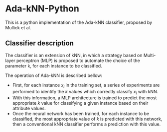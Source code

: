 # Ada-kNN-Python
This is a python implementation of the Ada-kNN classifier, proposed by Mullick et al.

## Classifier description
The classifier is an extension of kNN, in which a strategy based on Multi-layer perceptron (MLP) is proposed to automate the choice of the parameter k, for each instance to be classified.

The operation of Ada-kNN is described bellow:
- First, for each instance $x_i$ in the training set, a series of experiments are performed to identify the $k$ values which correctly classify $x_i$ with kNN.
- With this information, a MLP architecture is trained to predict the most appropriate $k$ value for classifying a given instance based on their attribute values.
- Once the neural network has been trained, for each instance to be classified, the most appropriate value of $k$ is predicted with this network, then a conventional kNN classifier performs a prediction with this value.